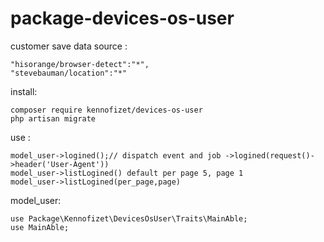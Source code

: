 # package-devices-os-user
customer save data source :
  ```
  "hisorange/browser-detect":"*",
  "stevebauman/location":"*"
  ```
install: 
  ```
  composer require kennofizet/devices-os-user
  php artisan migrate
  ```
use :
  ```
  model_user->logined();// dispatch event and job ->logined(request()->header('User-Agent'))
  model_user->listLogined() default per page 5, page 1
  model_user->listLogined(per_page,page)
  ```
model_user:
  ```
  use Package\Kennofizet\DevicesOsUser\Traits\MainAble;
  use MainAble;
  ```
